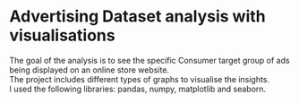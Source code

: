 # Advertising Dataset analysis with visualisations

The goal of the analysis is to see the specific Consumer target group of ads being displayed on an online store website.<br>
The project includes different types of graphs to visualise the insights.<br>
I used the following libraries: pandas, numpy, matplotlib and seaborn.

